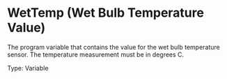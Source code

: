 # WetTemp (Wet Bulb Temperature Value)

The program variable that contains the value for the wet bulb temperature sensor. The temperature measurement must be in degrees C.

Type: Variable
